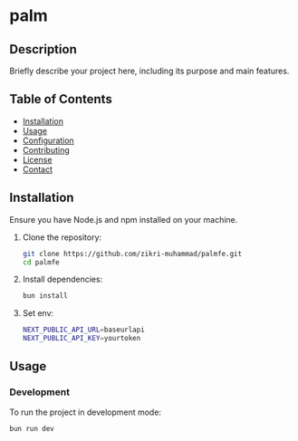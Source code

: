 # palm
## Description

Briefly describe your project here, including its purpose and main features.

## Table of Contents

- [Installation](#installation)
- [Usage](#usage)
- [Configuration](#configuration)
- [Contributing](#contributing)
- [License](#license)
- [Contact](#contact)

## Installation

Ensure you have Node.js and npm installed on your machine.

1. Clone the repository:

    ```bash
    git clone https://github.com/zikri-muhammad/palmfe.git
    cd palmfe
    ```

2. Install dependencies:

    ```bash
    bun install
    ```

3. Set env:

    ```bash
    NEXT_PUBLIC_API_URL=baseurlapi
    NEXT_PUBLIC_API_KEY=yourtoken
    ```

## Usage

### Development

To run the project in development mode:

```bash
bun run dev
